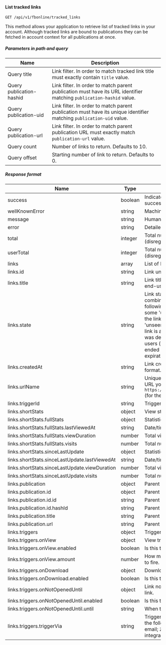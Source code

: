 #### List tracked links
`GET /api/v1/fbonline/tracked_links`

This method allows your application to retrieve list of tracked links in your account. Although tracked 
links are bound to publications they can be fetched in account context for all publications at once.
##### Parameters in path and query
|Name|Description|
|-|-|
|<Badge>Query</Badge> title|Link filter. In order to match tracked link title must exactly contain `title` value.|
|<Badge>Query</Badge> publication-hashid|Link filter. In order to match parent publication must have its URL identifier matching `publication-hashid` value.|
|<Badge>Query</Badge> publication-uid|Link filter. In order to match parent publication must have its unique identifier matching `publication-uid` value.|
|<Badge>Query</Badge> publication-url|Link filter. In order to match parent publication URL must exactly match `publication-url` value.|
|<Badge>Query</Badge> count|Number of links to return. Defaults to 10.|
|<Badge>Query</Badge> offset|Starting number of link to return. Defaults to 0.|
##### Response format
|Name|Type|Description|
|-|-|-|
|success|boolean|Indicates if your request has been successful or not.|
|wellKnownError|string|Machine-readable error code.|
|message|string|Human-readable error message.|
|error|string|Detailed error code.|
|total|integer|Total number of links matching request (disregarding offset/count).|
|userTotal|integer|Total number of links in your account (disregarding filters/offset/count).|
|links|array|List of links matching your filter.|
|links.id|string|Link unique identifier.|
|links.title|string|Link title (visible only to link owner, not end-user).|
|links.state|string|Link state. It may consist of any combination (comma separated) of the following values: `WithNewData` - there is some 'unseen' statistics collected for the link; `WithoutNewData` - there is no 'unseen' statistics for the link; `Active` - link is active and enabled; `Deleted` - link was deleted and unavailable to end-users (readers); `Expired` - link's lifetime ended - it was not clicked before set expiration time.|
|links.createdAt|string|Link creation timestamp. ISO 8601 date format.|
|links.urlName|string|Unique URL part for the link. To get full URL you should prefix it with `https://online.flippingbook.com/link/` (for the default domain).|
|links.triggerId|string|Trigger identifier for the link.|
|links.shortStats|object|View statistics for the link.|
|links.shortStats.fullStats|object|Statistics for tracked link|
|links.shortStats.fullStats.lastViewedAt|string|Date/time of last view, ISO 8601 format.|
|links.shortStats.fullStats.viewDuration|number|Total viewing time (seconds).|
|links.shortStats.fullStats.visits|number|Total number of views.|
|links.shortStats.sinceLastUpdate|object|Statistics for tracked link|
|links.shortStats.sinceLastUpdate.lastViewedAt|string|Date/time of last view, ISO 8601 format.|
|links.shortStats.sinceLastUpdate.viewDuration|number|Total viewing time (seconds).|
|links.shortStats.sinceLastUpdate.visits|number|Total number of views.|
|links.publication|object|Parent publication excerpt.|
|links.publication.id|object|Parent publication identifiers.|
|links.publication.id.id|string|Parent publication unique identifier.|
|links.publication.id.hashId|string|Parent publication URL identifier.|
|links.publication.title|string|Parent publication name.|
|links.publication.url|string|Parent publication canonical URL.|
|links.triggers|object|Triggers for the link.|
|links.triggers.onView|object|View trigger for the link.|
|links.triggers.onView.enabled|boolean|Is this trigger enabled.|
|links.triggers.onView.amount|number|How many times this trigger is allowed to fire.|
|links.triggers.onDownload|object|Download trigger for the link.|
|links.triggers.onDownload.enabled|boolean|Is this trigger enabled.|
|links.triggers.onNotOpenedUntil|object|Link not opened before trigger for the link.|
|links.triggers.onNotOpenedUntil.enabled|boolean|Is this trigger enabled.|
|links.triggers.onNotOpenedUntil.until|string|When this trigger should fire.|
|links.triggers.triggerVia|string|Trigger delivery method. Can be one of the following values:  `Email` - notify via email;  `Zapier` - notify via [zapier](https://zapier.com/) integration.|

